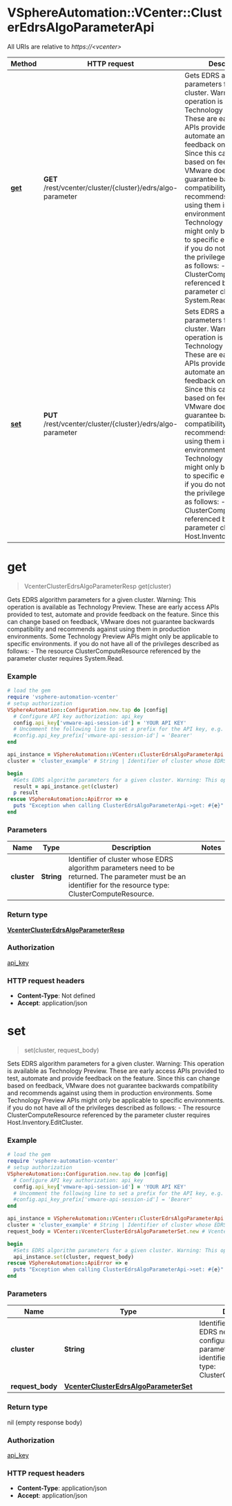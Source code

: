 # VSphereAutomation::VCenter::ClusterEdrsAlgoParameterApi

All URIs are relative to *https://&lt;vcenter&gt;*

Method | HTTP request | Description
------------- | ------------- | -------------
[**get**](ClusterEdrsAlgoParameterApi.md#get) | **GET** /rest/vcenter/cluster/{cluster}/edrs/algo-parameter | Gets EDRS algorithm parameters for a given cluster. Warning: This operation is available as Technology Preview. These are early access APIs provided to test, automate and provide feedback on the feature. Since this can change based on feedback, VMware does not guarantee backwards compatibility and recommends against using them in production environments. Some Technology Preview APIs might only be applicable to specific environments. if you do not have all of the privileges described as follows:     -  The resource ClusterComputeResource referenced by the parameter cluster requires System.Read.  
[**set**](ClusterEdrsAlgoParameterApi.md#set) | **PUT** /rest/vcenter/cluster/{cluster}/edrs/algo-parameter | Sets EDRS algorithm parameters for a given cluster. Warning: This operation is available as Technology Preview. These are early access APIs provided to test, automate and provide feedback on the feature. Since this can change based on feedback, VMware does not guarantee backwards compatibility and recommends against using them in production environments. Some Technology Preview APIs might only be applicable to specific environments. if you do not have all of the privileges described as follows:     -  The resource ClusterComputeResource referenced by the parameter cluster requires Host.Inventory.EditCluster.  


# **get**
> VcenterClusterEdrsAlgoParameterResp get(cluster)

Gets EDRS algorithm parameters for a given cluster. Warning: This operation is available as Technology Preview. These are early access APIs provided to test, automate and provide feedback on the feature. Since this can change based on feedback, VMware does not guarantee backwards compatibility and recommends against using them in production environments. Some Technology Preview APIs might only be applicable to specific environments. if you do not have all of the privileges described as follows:     -  The resource ClusterComputeResource referenced by the parameter cluster requires System.Read.  

### Example
```ruby
# load the gem
require 'vsphere-automation-vcenter'
# setup authorization
VSphereAutomation::Configuration.new.tap do |config|
  # Configure API key authorization: api_key
  config.api_key['vmware-api-session-id'] = 'YOUR API KEY'
  # Uncomment the following line to set a prefix for the API key, e.g. 'Bearer' (defaults to nil)
  #config.api_key_prefix['vmware-api-session-id'] = 'Bearer'
end

api_instance = VSphereAutomation::VCenter::ClusterEdrsAlgoParameterApi.new
cluster = 'cluster_example' # String | Identifier of cluster whose EDRS algorithm parameters need to be returned. The parameter must be an identifier for the resource type: ClusterComputeResource.

begin
  #Gets EDRS algorithm parameters for a given cluster. Warning: This operation is available as Technology Preview. These are early access APIs provided to test, automate and provide feedback on the feature. Since this can change based on feedback, VMware does not guarantee backwards compatibility and recommends against using them in production environments. Some Technology Preview APIs might only be applicable to specific environments. if you do not have all of the privileges described as follows:     -  The resource ClusterComputeResource referenced by the parameter cluster requires System.Read.  
  result = api_instance.get(cluster)
  p result
rescue VSphereAutomation::ApiError => e
  puts "Exception when calling ClusterEdrsAlgoParameterApi->get: #{e}"
end
```

### Parameters

Name | Type | Description  | Notes
------------- | ------------- | ------------- | -------------
 **cluster** | **String**| Identifier of cluster whose EDRS algorithm parameters need to be returned. The parameter must be an identifier for the resource type: ClusterComputeResource. | 

### Return type

[**VcenterClusterEdrsAlgoParameterResp**](VcenterClusterEdrsAlgoParameterResp.md)

### Authorization

[api_key](../README.md#api_key)

### HTTP request headers

 - **Content-Type**: Not defined
 - **Accept**: application/json



# **set**
> set(cluster, request_body)

Sets EDRS algorithm parameters for a given cluster. Warning: This operation is available as Technology Preview. These are early access APIs provided to test, automate and provide feedback on the feature. Since this can change based on feedback, VMware does not guarantee backwards compatibility and recommends against using them in production environments. Some Technology Preview APIs might only be applicable to specific environments. if you do not have all of the privileges described as follows:     -  The resource ClusterComputeResource referenced by the parameter cluster requires Host.Inventory.EditCluster.  

### Example
```ruby
# load the gem
require 'vsphere-automation-vcenter'
# setup authorization
VSphereAutomation::Configuration.new.tap do |config|
  # Configure API key authorization: api_key
  config.api_key['vmware-api-session-id'] = 'YOUR API KEY'
  # Uncomment the following line to set a prefix for the API key, e.g. 'Bearer' (defaults to nil)
  #config.api_key_prefix['vmware-api-session-id'] = 'Bearer'
end

api_instance = VSphereAutomation::VCenter::ClusterEdrsAlgoParameterApi.new
cluster = 'cluster_example' # String | Identifier of cluster whose EDRS need to be configured. The parameter must be an identifier for the resource type: ClusterComputeResource.
request_body = VCenter::VcenterClusterEdrsAlgoParameterSet.new # VcenterClusterEdrsAlgoParameterSet | 

begin
  #Sets EDRS algorithm parameters for a given cluster. Warning: This operation is available as Technology Preview. These are early access APIs provided to test, automate and provide feedback on the feature. Since this can change based on feedback, VMware does not guarantee backwards compatibility and recommends against using them in production environments. Some Technology Preview APIs might only be applicable to specific environments. if you do not have all of the privileges described as follows:     -  The resource ClusterComputeResource referenced by the parameter cluster requires Host.Inventory.EditCluster.  
  api_instance.set(cluster, request_body)
rescue VSphereAutomation::ApiError => e
  puts "Exception when calling ClusterEdrsAlgoParameterApi->set: #{e}"
end
```

### Parameters

Name | Type | Description  | Notes
------------- | ------------- | ------------- | -------------
 **cluster** | **String**| Identifier of cluster whose EDRS need to be configured. The parameter must be an identifier for the resource type: ClusterComputeResource. | 
 **request_body** | [**VcenterClusterEdrsAlgoParameterSet**](VcenterClusterEdrsAlgoParameterSet.md)|  | 

### Return type

nil (empty response body)

### Authorization

[api_key](../README.md#api_key)

### HTTP request headers

 - **Content-Type**: application/json
 - **Accept**: application/json



